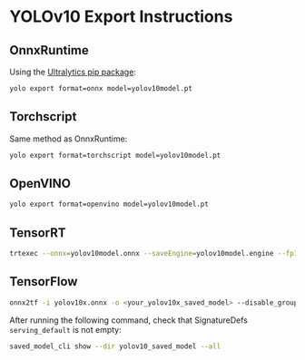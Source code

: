 # YOLOv10 Export Instructions

## OnnxRuntime 
Using the [Ultralytics pip package](https://docs.ultralytics.com/quickstart/):

```bash
yolo export format=onnx model=yolov10model.pt
```

## Torchscript
Same method as OnnxRuntime:

```bash
yolo export format=torchscript model=yolov10model.pt
```

## OpenVINO
```bash
yolo export format=openvino model=yolov10model.pt
```

## TensorRT
```bash
trtexec --onnx=yolov10model.onnx --saveEngine=yolov10model.engine --fp16
```

## TensorFlow
```bash
onnx2tf -i yolov10x.onnx -o <your_yolov10x_saved_model> --disable_group_convolution -osd
```

After running the following command, check that SignatureDefs `serving_default` is not empty:

```bash
saved_model_cli show --dir yolov10_saved_model --all
```